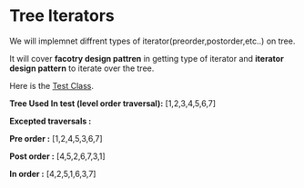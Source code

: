 # Tree Iterators

We will implemnet diffrent types of iterator(preorder,postorder,etc..) on tree.

It will cover **facotry design pattren** in getting type of iterator and
**iterator design pattern** to iterate over the tree.


Here is the [Test Class](https://github.com/shubh007/tree-iterators/tree/master/src/test/java/io/tailf/design/treeiterator/binarytree).


**Tree Used In test (level order traversal):** [1,2,3,4,5,6,7]

**Excepted traversals :** 

**Pre order :** [1,2,4,5,3,6,7]

**Post order :** [4,5,2,6,7,3,1]

**In order :** [4,2,5,1,6,3,7]
